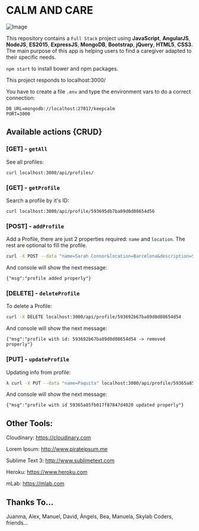 # CALM AND CARE

![Image](https://res.cloudinary.com/dk2mgboya/image/upload/v1497186627/banner_he8saa.png)

This repository contains a `Full Stack` project using **JavaScript**, **AngularJS**, **NodeJS**, **ES2015**, **ExpressJS**, **MongoDB**, **Bootstrap**, **jQuery**, **HTML5**, **CSS3**. The main purpose of this app is helping users to find a caregiver adapted to their specific needs.

`npm start` to install bower and npm packages.

This project responds to localhost:3000/

You have to create a file `.env` and type the environment vars to do a correct connection:

```
DB_URL=mongodb://localhost:27017/keepcalm
PORT=3000
```


## Available actions {CRUD}

### [**GET**] - `getAll`

See all profiles: 

`curl localhost:3000/api/profiles/`

### [**GET**] - `getProfile`

Search a profile by it's ID:

`curl localhost:3000/api/profile/593695db7ba89d0d08654d56`


### [**POST**] - `addProfile`

Add a Profile, there are just 2 properties required: `name` and `location`. The rest are optional to fill the profile.

```bash
curl -X POST --data "name=Sarah Connor&location=Barcelona&description=Something about&experience=more things&education=studies&price=30&phone=123123123&availability=1&profileimage=http://www.linkmesh.com/imagenes/temas3/the_sarah_connor_chronicles/a_cameron.jpg" localhost:3000/api/profiles/
```

And console will show the next message:

`{"msg":"profile added properly"}`

### [**DELETE**] - `deleteProfile`

To delete a Profile:

```bash
curl -X DELETE localhost:3000/api/profile/593692b67ba89d0d08654d54
```

And console will show the next message:

`{"msg":"profile with id: 593692b67ba89d0d08654d54 -> removed properly"}`

### [**PUT**] - `updateProfile`

Updating info from profile:

```bash
λ curl -X PUT --data "name=Paquita" localhost:3000/api/profile/59365a85fb017f87847d4020
```

And console will show the next message:

`{"msg":"profile with id 59365a85fb017f87847d4020 updated properly"}`


## Other Tools:

Cloudinary: https://cloudinary.com

Lorem Ipsum: http://www.pirateipsum.me

Sublime Text 3: http://www.sublimetext.com

Heroku: https://www.heroku.com

mLab: https://mlab.com

## Thanks To...

Juanma, Alex, Manuel, David, Àngels, Bea, Manuela, Skylab Coders, friends...